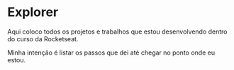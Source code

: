 # Explorer
Aqui coloco todos os projetos e trabalhos que estou desenvolvendo dentro do curso da Rocketseat.

Minha intenção é listar os passos que dei até chegar no ponto onde eu estou.
